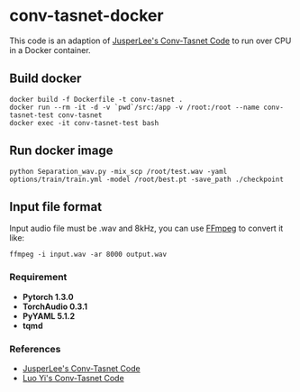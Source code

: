 # conv-tasnet-docker
This code is an adaption of [JusperLee's Conv-Tasnet Code](https://github.com/JusperLee/Conv-TasNet) to run over CPU in a Docker container.

## Build docker
```
docker build -f Dockerfile -t conv-tasnet .
docker run --rm -it -d -v `pwd`/src:/app -v /root:/root --name conv-tasnet-test conv-tasnet
docker exec -it conv-tasnet-test bash
```

## Run docker image
```
python Separation_wav.py -mix_scp /root/test.wav -yaml options/train/train.yml -model /root/best.pt -save_path ./checkpoint
```

## Input file format
Input audio file must be .wav and 8kHz, you can use [FFmpeg](https://github.com/FFmpeg/FFmpeg) to convert it like:
```
ffmpeg -i input.wav -ar 8000 output.wav
```

### Requirement
- **Pytorch 1.3.0**
- **TorchAudio 0.3.1**
- **PyYAML 5.1.2**
- **tqmd**

### References
- [JusperLee's Conv-Tasnet Code](https://github.com/JusperLee/Conv-TasNet)
- [Luo Yi's Conv-Tasnet Code](https://github.com/naplab/Conv-TasNet)

